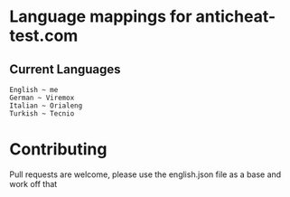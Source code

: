 # Language mappings for anticheat-test.com

## Current Languages
```
English ~ me
German ~ Viremox
Italian ~ Orialeng
Turkish ~ Tecnio
```

# Contributing
Pull requests are welcome, please use the english.json file as a base and work off that
